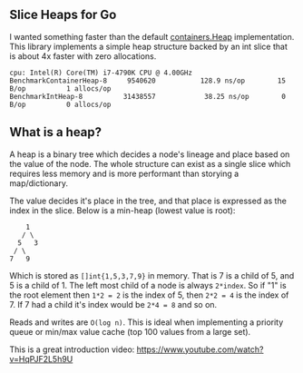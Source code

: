 ## Slice Heaps for Go

I wanted something faster than the default [containers.Heap](https://pkg.go.dev/container/heap) implementation. This library implements a simple heap structure backed by an int slice that is about 4x faster with zero allocations.


```
cpu: Intel(R) Core(TM) i7-4790K CPU @ 4.00GHz
BenchmarkContainerHeap-8   	 9540620	       128.9 ns/op	      15 B/op	       1 allocs/op
BenchmarkIntHeap-8      	31438557	        38.25 ns/op	       0 B/op	       0 allocs/op
```


## What is a heap?

A heap is a binary tree which decides a node's lineage and place based on the value of the node. The whole structure can exist as a single slice which requires less memory and is more performant than storying a map/dictionary. 

The value decides it's place in the tree, and that place is expressed as the index in the slice. Below is a min-heap (lowest value is root):

```
    1
   / \
  5   3
 / \
7   9
```

Which is stored as `[]int{1,5,3,7,9}` in memory. That is 7 is a child of 5, and 5 is a child of 1. The left most child of a node is always `2*index`. So if "1" is the root element then `1*2 = 2` is the index of 5, then `2*2 = 4` is the index of 7. If 7 had a child it's index would be `2*4 = 8` and so on.

Reads and writes are `O(log n)`. This is ideal when implementing a priority queue or min/max value cache (top 100 values from a large set).

This is a great introduction video: https://www.youtube.com/watch?v=HqPJF2L5h9U